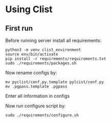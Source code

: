 Using Clist
======

First run
------

Before running server install all requirements:

    python3 -m venv clist_environment
    source env/bin/activate
    pip install -r requirements/requirements.txt
    sudo ./requirements/packages.sh

Now rename configs by:

    mv pyclist/conf.py.template pylcist/conf.py
    mv .pgpass.template .pgpass

Enter all information in configs

Now run configure script by:

    sudo ./requirements/configure.sh
